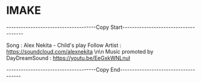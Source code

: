 # IMAKE

-------------------------------------Copy Start-------------------------------------

Song : Alex Nekita - Child's play 
Follow Artist : https://soundcloud.com/alexnekita \n\n
Music promoted by DayDreamSound : https://youtu.be/EeGxkWNLnuI

-------------------------------------Copy End-------------------------------------
